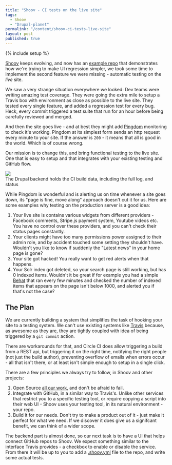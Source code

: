 ```yaml
---
title: "Shoov - CI tests on the live site"
tags:
  - Shoov
  - "Drupal-planet"
permalink: "/content/shoov-ci-tests-live-site"
layout: post
published: true
---
```


{% include setup %}

[Shoov](/content/shoov-ui-regression/) keeps evolving, and now has an [example repo](https://github.com/shoov/test-example) that demonstrates how we're trying to make UI regression simpler, we took some time to implement the second feature we were missing - automatic testing on the *live* site.

We saw a very strange situation everywhere we looked: Dev teams were writing amazing test coverage. They were going the extra mile to setup a Travis box with environment as close as possible to the live site. They tested every single feature, and added a regression test for every bug. Heck, every commit triggered a test suite that run for an hour before being carefully reviewed and merged.

And then the site goes live - and at best they might add [Pingdom](https://www.pingdom.com/) monitoring to check it's working. Pingdom at its simplest form sends an http request every minute to your site. If the answer is `200` - it means that all is good in the world. Which is of course wrong.

Our mission is to change this, and bring functional testing to the live site. One that is easy to setup and that integrates with your existing testing and GitHub flow.

<div class="thumbnail">
  <img src="{{BASE_PATH}}/assets/images/posts/shoov-ci-build/image1.jpg">
  <div class="caption">The Drupal backend holds the CI build data, including the full log, and status</div>
</div>

While Pingdom is wonderful and is alerting us on time whenever a site goes down, its "page is fine, move along" approach doesn't cut it for us. Here are some examples why testing on the production server is a good idea:

<!-- more -->

1. Your live site is contains various widgets from different providers - Facebook comments, Stripe.js payment system, Youtube videos etc. You have no control over these providers, and you can't check their status pages constantly.
1. Your clients might have too many permissions power assigned to their admin role, and by accident touched some setting they shouldn't have. Wouldn't you like to know if suddenly the "Latest news" in your home page is gone?
1. Your site got hacked! You really want to get red alerts when that happens.
1. Your Solr index got deleted, so your search page is still working, but has 0 indexed items. Wouldn't it be great if for example you had a simple [Behat](/content/automatic-qa/) that ran every few minutes and checked the number of indexed items that appears on the page isn't below 1000, and alerted you if that's not the case?

## The Plan

We are currently building a system that simplifies the task of hooking your site to a testing system. We can't use existing systems like [Travis](https://travis-ci.org/) because, as awesome as they are, they are tightly coupled with idea of being triggered by a ``git commit`` action.

There are workarounds for that, and Circle CI does allow triggering a build from a REST api, but triggering it on the right time, notifying the right people (not just the build author), preventing overflow of emails when errors occur - all that isn't there, or at least isn't simple enough to setup in a single click.

There are a few principles we always try to follow, in Shoov and other projects:

1. Open Source [all our work](https://github.com/shoov), and don't be afraid to fail.
1. Integrate with GitHub, in a similar way to Travis's. Unlike other services that restrict you to a specific testing tool, or require copying a script into their web UI - Shoov uses your testing tool, in its natural environment - your repo.
1. Build it for our needs. Don't try to make a product out of it - just make it perfect for what we need. If we discover it does give us a signifcant benefit, we can think of a wider scope.

The backend part is almost done, so our next task is to have a UI that helps connect GitHub repos to Shoov. We expect something similar to the interface Travis provides - a checkbox to enable or disable the service. From there it will be up to you to add a [.shoov.yml](https://github.com/amitaibu/gizra-behat/blob/master/.shoov.yml) file to the repo, and write some actual tests.
